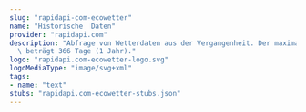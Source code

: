 ```yaml
---
slug: "rapidapi-com-ecowetter"
name: "Historische  Daten"
provider: "rapidapi.com"
description: "Abfrage von Wetterdaten aus der Vergangenheit. Der maximale Abfragezeitraum\
  \ beträgt 366 Tage (1 Jahr)."
logo: "rapidapi.com-ecowetter-logo.svg"
logoMediaType: "image/svg+xml"
tags:
- name: "text"
stubs: "rapidapi.com-ecowetter-stubs.json"
---
```

